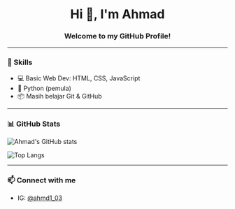 <h1 align="center">Hi 👋, I'm Ahmad</h1>
<h3 align="center">Welcome to my GitHub Profile!</h3>

---

### 🔧 Skills
- 💻 Basic Web Dev: HTML, CSS, JavaScript
- 🐍 Python (pemula)
- 📦 Masih belajar Git & GitHub

---

### 📊 GitHub Stats
![Ahmad's GitHub stats](https://github-readme-stats.vercel.app/api?username=ahmd1-03&show_icons=true&theme=tokyonight)

![Top Langs](https://github-readme-stats.vercel.app/api/top-langs/?username=ahmd1-03&layout=compact&theme=tokyonight)

---

### 📫 Connect with me
- IG: [@ahmd1_03](https://instagram.com/ahmd1_03)
